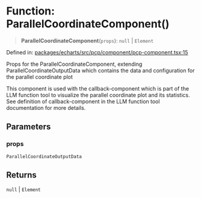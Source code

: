 # Function: ParallelCoordinateComponent()

> **ParallelCoordinateComponent**(`props`): `null` \| `Element`

Defined in: [packages/echarts/src/pcp/component/pcp-component.tsx:15](https://github.com/GeoDaCenter/openassistant/blob/ae6e39c15b60e7a98a21d90a5bbeff5dc44c1295/packages/echarts/src/pcp/component/pcp-component.tsx#L15)

Props for the ParallelCoordinateComponent, extending ParallelCoordinateOutputData
which contains the data and configuration for the parallel coordinate plot

This component is used with the callback-component which is part of the LLM function
tool to visualize the parallel coordinate plot and its statistics. See definition of
callback-component in the LLM function tool documentation for more details.

## Parameters

### props

`ParallelCoordinateOutputData`

## Returns

`null` \| `Element`

